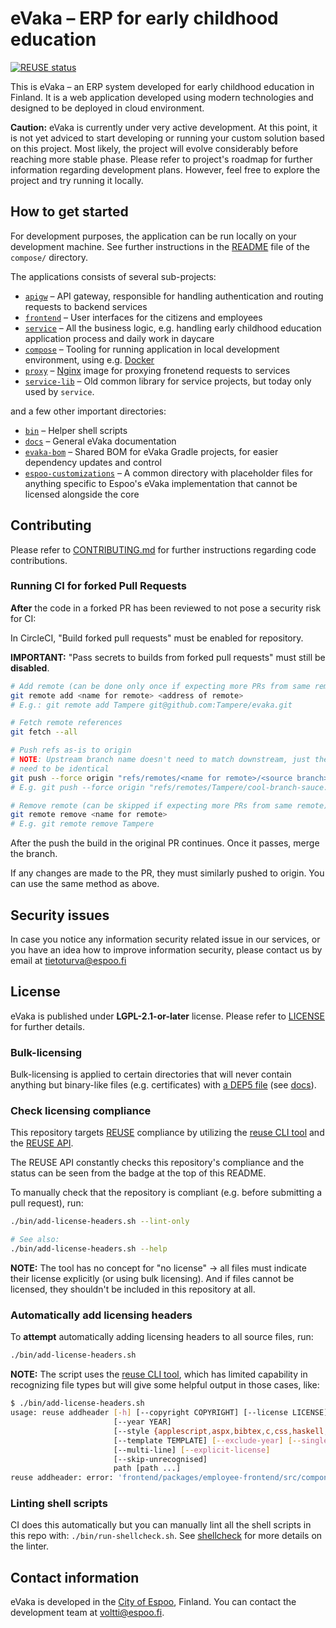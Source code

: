<!--
SPDX-FileCopyrightText: 2017-2020 City of Espoo

SPDX-License-Identifier: LGPL-2.1-or-later
-->

# eVaka – ERP for early childhood education

[![REUSE status](https://api.reuse.software/badge/github.com/espoon-voltti/evaka)](https://api.reuse.software/info/github.com/espoon-voltti/evaka)

<!-- This project is registered with the REUSE API: https://api.reuse.software/ -->

This is eVaka – an ERP system developed for early childhood education in
Finland. It is a web application developed using modern technologies and
designed to be deployed in cloud environment.

**Caution:** eVaka is currently under very active development. At this
point, it is not yet adviced to start developing or running your custom
solution based on this project. Most likely, the project will evolve
considerably before reaching more stable phase. Please refer to
project's roadmap for further information regarding development plans.
However, feel free to explore the project and try running it locally.

## How to get started

For development purposes, the application can be run locally on your
development machine. See further instructions in the
[README](compose/README.md) file of the `compose/` directory.

The applications consists of several sub-projects:

- [`apigw`](apigw/) – API gateway, responsible for handling authentication and
  routing requests to backend services
- [`frontend`](frontend/) – User interfaces for the citizens and
  employees
- [`service`](service/) – All the business logic, e.g. handling early
  childhood education application process and daily work in daycare
- [`compose`](compose/) – Tooling for running application in local
  development environment, using e.g. [Docker](https://www.docker.com)
- [`proxy`](proxy/) – [Nginx](https://www.nginx.com) image for proxying
  fronetend requests to services
- [`service-lib`](service-lib/) – Old common library for service projects,
  but today only used by `service`.

and a few other important directories:

- [`bin`](bin/) – Helper shell scripts
- [`docs`](docs/) – General eVaka documentation
- [`evaka-bom`](evaka-bom/) – Shared BOM for eVaka Gradle projects, for
  easier dependency updates and control
- [`espoo-customizations`](espoo-customizations/) – A common directory with
  placeholder files for anything specific to Espoo's eVaka implementation that
  cannot be licensed alongside the core

## Contributing

Please refer to [CONTRIBUTING.md](CONTRIBUTING.md) for further
instructions regarding code contributions.

### Running CI for forked Pull Requests

**After** the code in a forked PR has been reviewed to not pose a security risk
for CI:

In CircleCI, "Build forked pull requests" must be enabled for repository.

**IMPORTANT:** "Pass secrets to builds from forked pull requests" must still be
**disabled**.

```sh
# Add remote (can be done only once if expecting more PRs from same remote)
git remote add <name for remote> <address of remote>
# E.g.: git remote add Tampere git@github.com:Tampere/evaka.git

# Fetch remote references
git fetch --all

# Push refs as-is to origin
# NOTE: Upstream branch name doesn't need to match downstream, just the refs
# need to be identical
git push --force origin "refs/remotes/<name for remote>/<source branch>:refs/heads/<upstream branch>"
# E.g. git push --force origin "refs/remotes/Tampere/cool-branch-sauce:refs/heads/cool-branch-sauce"

# Remove remote (can be skipped if expecting more PRs from same remote)
git remote remove <name for remote>
# E.g. git remote remove Tampere
```

After the push the build in the original PR continues. Once it passes, merge the branch.

If any changes are made to the PR, they must similarly pushed to origin. You
can use the same method as above.

## Security issues

In case you notice any information security related issue in our
services, or you have an idea how to improve information security,
please contact us by email at [tietoturva@espoo.fi](tietoturva@espoo.fi)

## License

eVaka is published under **LGPL-2.1-or-later** license. Please refer to
[LICENSE](LICENSE) for further details.

### Bulk-licensing

Bulk-licensing is applied to certain directories that will never contain
anything but binary-like files (e.g. certificates) with
[a DEP5 file](./.reuse/dep5) (see
[docs](https://reuse.software/faq/#bulk-license)).

### Check licensing compliance

This repository targets [REUSE](https://reuse.software/) compliance by utilizing
the [reuse CLI tool](https://git.fsfe.org/reuse/tool) and the
[REUSE API](https://api.reuse.software/).

The REUSE API constantly checks this repository's compliance and the status
can be seen from the badge at the top of this README.

To manually check that the repository is compliant (e.g. before submitting a pull
request), run:

```sh
./bin/add-license-headers.sh --lint-only

# See also:
./bin/add-license-headers.sh --help
```

**NOTE:** The tool has no concept for "no license" -> all files must indicate
their license explicitly (or using bulk licensing). And if files cannot be
licensed, they shouldn't be included in this repository at all.

### Automatically add licensing headers

To **attempt** automatically adding licensing headers to all source files, run:

```sh
./bin/add-license-headers.sh
```

**NOTE:** The script uses the [reuse CLI tool](https://git.fsfe.org/reuse/tool),
which has limited capability in recognizing file types but will give some
helpful output in those cases, like:

```sh
$ ./bin/add-license-headers.sh
usage: reuse addheader [-h] [--copyright COPYRIGHT] [--license LICENSE]
                       [--year YEAR]
                       [--style {applescript,aspx,bibtex,c,css,haskell,html,jinja,jsx,lisp,m4,ml,python,tex}]
                       [--template TEMPLATE] [--exclude-year] [--single-line]
                       [--multi-line] [--explicit-license]
                       [--skip-unrecognised]
                       path [path ...]
reuse addheader: error: 'frontend/packages/employee-frontend/src/components/voucher-value-decision/VoucherValueDecisionActionBar.tsx' does not have a recognised file extension, please use --style, --explicit-license or --skip-unrecognised
```

### Linting shell scripts

CI does this automatically but you can manually lint all the shell scripts in
this repo with: `./bin/run-shellcheck.sh`. See [shellcheck](https://github.com/koalaman/shellcheck)
for more details on the linter.

## Contact information

eVaka is developed in the [City of Espoo](https://www.espoo.fi), Finland.
You can contact the development team at [voltti@espoo.fi](voltti@espoo.fi).
